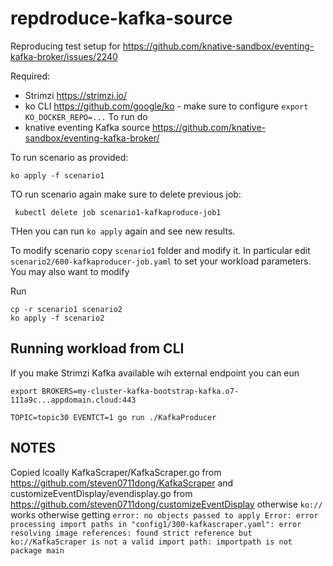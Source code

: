 # repdroduce-kafka-source


Reproducing test setup for https://github.com/knative-sandbox/eventing-kafka-broker/issues/2240

Required:
*  Strimzi https://strimzi.io/
* ko CLI https://github.com/google/ko - make sure to configure `export KO_DOCKER_REPO=...`
To run do
* knative eventing Kafka source https://github.com/knative-sandbox/eventing-kafka-broker/


To run scenario as provided:

```
ko apply -f scenario1
```

TO run scenario again make sure to delete previous job:

```
 kubectl delete job scenario1-kafkaproduce-job1
```

THen you can run `ko apply` again and see new results.

To modify scenario copy `scenario1` folder and modify it.
In particular edit `scenario2/600-kafkaproducer-job.yaml` to set your workload parameters. You may also want to modify

Run

```
cp -r scenario1 scenario2
ko apply -f scenario2
```

## Running workload from CLI

If you make Strimzi Kafka available wih external endpoint you can eun

```
export BROKERS=my-cluster-kafka-bootstrap-kafka.o7-111a9c...appdomain.cloud:443

TOPIC=topic30 EVENTCT=1 go run ./KafkaProducer
````

## NOTES

Copied lcoally KafkaScraper/KafkaScraper.go from https://github.com/steven0711dong/KafkaScraper and customizeEventDisplay/evendisplay.go from https://github.com/steven0711dong/customizeEventDisplay otherwise `ko://` works otherwise getting `error: no objects passed to apply Error: error processing import paths in "config1/300-kafkascraper.yaml": error resolving image references: found strict reference but ko://KafkaScraper is not a valid import path: importpath is not package main`

